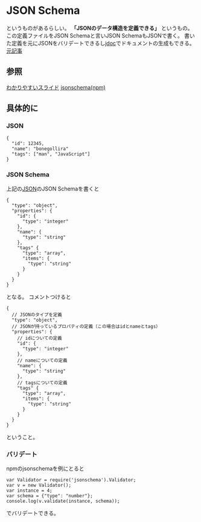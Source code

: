 # JSON Schema

というものがあるらしい。
**「JSONのデータ構造を定義できる」**
というもの。
この定義ファイルをJSON Schemaと言いJSON SchemaもJSONで書く。
書いた定義を元にJSONをバリデートできるし[jdoc](https://github.com/r7kamura/jdoc)でドキュメントの生成もできる。
[元記事](http://r7kamura.hatenablog.com/entry/2014/06/10/023433)

## 参照

[わかりやすいスライド](http://www.slideshare.net/hinakano/json-schema?ref=http://blog.tojiru.net/article/378812156.html)
[jsonschema(npm)](https://www.npmjs.com/package/jsonschema)

## 具体的に

### JSON

```
{
  "id": 12345,
  "name": "bonegollira"
  "tags": ["man", "JavaScript"]
}
```

### JSON Schema

上記の[JSON](#JSON)のJSON Schemaを書くと

```
{
  "type": "object",
  "properties": {
    "id": {
      "type": "integer"
    },
    "name": {
      "type": "string"
    },
    "tags" {
      "type": "array",
      "items": {
        "type": "string"
      }
    }
  }
}
```

となる。
コメントつけると

```
{
  // JSONのタイプを定義
  "type": "object",
  // JSONが持っているプロパティの定義（この場合はidとnameとtags）
  "properties": {
    // idについての定義
    "id": {
      "type": "integer"
    },
    // nameについての定義
    "name": {
      "type": "string"
    },
    // tagsについての定義
    "tags" {
      "type": "array",
      "items": {
        "type": "string"
      }
    }
  }
}
```

ということ。

### バリデート

npmのjsonschemaを例にとると

```
var Validator = require('jsonschema').Validator;
var v = new Validator();
var instance = 4;
var schema = {"type": "number"};
console.log(v.validate(instance, schema));
```

でバリデートできる。
